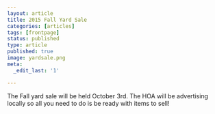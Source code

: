 ```yaml
---
layout: article
title: 2015 Fall Yard Sale
categories: [articles]
tags: [frontpage]
status: published
type: article
published: true
image: yardsale.png
meta:
  _edit_last: '1'

---
```


The Fall yard sale will be held October 3rd. The HOA will be advertising locally so all you need to do is be ready with items to sell!
